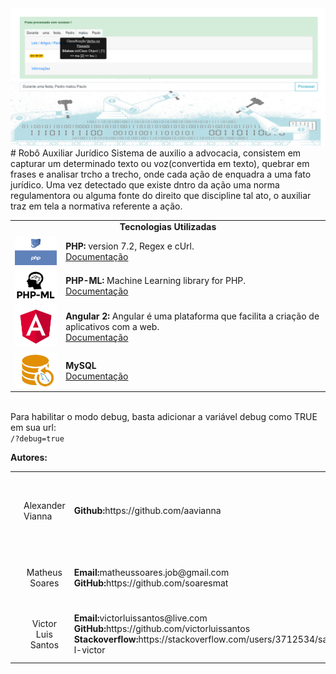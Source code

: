<img src="resources/img/capa.png" />
<br/>
# Robô Auxiliar Jurídico
Sistema de auxilio a advocacia, consistem em capturar um determinado texto ou voz(convertida em texto), quebrar em frases e analisar trcho a trecho, onde cada ação de enquadra a uma fato jurídico.
Uma vez detectado que existe dntro da ação uma norma regulamentora ou alguma fonte do direito que discipline tal ato, o auxiliar traz em tela a normativa referente a ação.
<br/>
<table>
	<tr>
		<td colspan="2">
			<b>
				<center>Tecnologias Utilizadas</center>
			</b>
		</td>
	</tr>
	<tr>
		<td>
			<img width="100px" src="resources/img/php_logo.png"/>
		</td>
		<td>
			<b>PHP:</b> version 7.2, Regex e cUrl.<br/>
			<a href="https://www.php.net/manual/en/function.preg-match.php" target="_blank">Documentação</a>
		</td>
	</tr>
	<tr>
		<td>
			<img width="100px" src="resources/img/php_ml-logo.png"/>
		</td>
		<td>
			<b>PHP-ML:</b> Machine Learning library for PHP.<br/>
			<a href="https://php-ml.readthedocs.io/en/latest/" target="_blank">Documentação</a>
		</td>
	</tr>
	<tr>
		<td>
			<img width="100px" src="resources/img/angular_logo.png"/>
		</td>
		<td>
			<b>Angular 2:</b> Angular é uma plataforma que facilita a criação de aplicativos com a web.<br/>
			<a href="https://angular.io/docs" target="_blank">Documentação</a>
		</td>
	</tr>
	<tr>
		<td>
			<img width="100px" src="resources/img/logo_mysql.jpeg"/>
		</td>
		<td>
			<b>MySQL</b><br/>
			<a href="https://dev.mysql.com/doc/" target="_blank">Documentação</a>
		</td>
	</tr>
</table>
<br/>
Para habilitar o modo debug, basta adicionar a variável debug como TRUE em sua url:<br/>
<code><URL>/?debug=true</code>
<br/>

<b>Autores:</b>
<table>
	<tr>
		<td>
			<img src="resources/img/team/alex.png" width="80px">
		</td>
		<td>Alexander Vianna</td>
		<td>
			<b>Github:</b>https://github.com/aavianna
		</td>
		<td>
			<b>Skills:</b> CSS, LESS, SAS, JavaScript, HTML, TypeScript, Backbone
		</td>
	</tr>
	<tr>
		<td>
			<img src="resources/img/team/matheus.jpg" width="80px">
		</td>
		<td>
			<center>Matheus Soares</center>
		</td>
		<td>
			<b>Email:</b>matheussoares.job@gmail.com
			<br/>
			<b>GitHub:</b>https://github.com/soaresmat
		</td>
		<td>
			<b>Skills:</b> ASP, ASP Core, Regex, AI e Machine Learning
		</td>
	</tr>
	<tr>
		<td>
			<img src="resources/img/team/victor.jpg" width="80px">
		</td>
		<td>
			<center>Victor Luis Santos</center>
		</td>
		<td>
			<b>Email:</b>victorluissantos@live.com
			<br/>
			<b>GitHub:</b>https://github.com/victorluissantos
			<br/>
			<b>Stackoverflow:</b>https://stackoverflow.com/users/3712534/santos-l-victor
		</td>
		<td>
			<b>Skills:</b> Java, PHP, MySQL e BigData<br/>Laws
		</td>
	</tr>
</bale>
